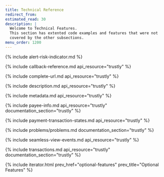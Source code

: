 ```yaml
---
title: Technical Reference
redirect_from:
estimated_read: 30
description: |
  Welcome to Technical Features.
  This section has extented code examples and features that were not
  covered by the other subsections.
menu_order: 1200
---
```


{% include alert-risk-indicator.md %}

{% include callback-reference.md api_resource="trustly" %}

{% include complete-url.md api_resource="trustly" %}

{% include description.md api_resource="trustly" %}

{% include metadata.md api_resource="trustly" %}

{% include payee-info.md api_resource="trustly" documentation_section="trustly"
%}

{% include payment-transaction-states.md api_resource="trustly" %}

{% include problems/problems.md documentation_section="trustly" %}

{% include seamless-view-events.md api_resource="trustly" %}

{% include transactions.md api_resource="trustly" documentation_section="trustly" %}

{% include iterator.html prev_href="optional-features" prev_title="Optional Features" %}
